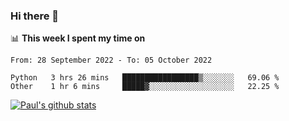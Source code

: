 ### Hi there 👋

📊 **This week I spent my time on**
<!--START_SECTION:waka-->

```text
From: 28 September 2022 - To: 05 October 2022

Python   3 hrs 26 mins   █████████████████▒░░░░░░░   69.06 %
Other    1 hr 6 mins     █████▓░░░░░░░░░░░░░░░░░░░   22.25 %
```

<!--END_SECTION:waka-->


[![Paul's github stats](https://github-readme-stats.vercel.app/api?username=mickeyouyou&theme=dracula&show_icons=true)](https://github.com/anuraghazra/github-readme-stats)
